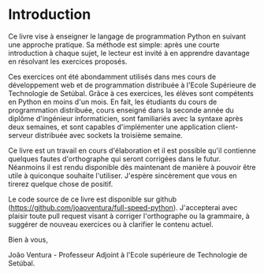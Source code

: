 # Introduction

Ce livre vise à enseigner le langage de programmation Python en suivant une approche pratique. Sa méthode est simple: après une courte introduction à chaque sujet, le lecteur est invité à en apprendre davantage en résolvant les exercices proposés.

Ces exercices ont été abondamment utilisés dans mes cours de développement web et de programmation distribuée à l'Ecole Supérieure de Technologie de Setúbal. Grâce à ces exercices, les élèves sont compétents en Python en moins d'un mois. En fait, les étudiants du cours de programmation distribuée, cours enseigné dans la seconde année du diplôme d'ingénieur informaticien, sont familiariés avec la syntaxe après deux semaines, et sont capables d'implémenter une application client-serveur distribuée avec sockets la troisième semaine. 

Ce livre est un travail en cours d'élaboration et il est possible qu'il contienne quelques fautes d'orthographe qui seront corrigées dans le futur. Néanmoins il est rendu disponible dès maintenant de manière à pouvoir être utile à quiconque souhaite l'utiliser. J'espère sincèrement que vous en tirerez quelque chose de positif.

Le code source de ce livre est disponible sur github (<https://github.com/joaoventura/full-speed-python>). J'accepterai avec plaisir toute pull request visant à corriger l'orthographe ou la grammaire, à suggérer de nouveau exercices ou à clarifier le contenu actuel.

Bien à vous,

João Ventura - Professeur Adjoint à l'Ecole supérieure de Technologie de Setúbal.